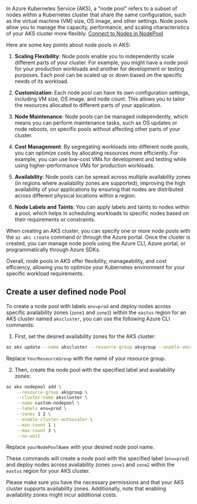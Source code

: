 In Azure Kubernetes Service (AKS), a "node pool" refers to a subset of nodes within a Kubernetes cluster that share the same configuration, such as the virtual machine (VM) size, OS image, and other settings. Node pools allow you to manage the capacity, performance, and scaling characteristics of your AKS cluster more flexibly.
<a href="https://learn.microsoft.com/en-us/azure/aks/node-access"> Connect to Nodes in NodePool </a>

Here are some key points about node pools in AKS:

1. **Scaling Flexibility**: Node pools enable you to independently scale different parts of your cluster. For example, you might have a node pool for your production workloads and another for development or testing purposes. Each pool can be scaled up or down based on the specific needs of its workload.

2. **Customization**: Each node pool can have its own configuration settings, including VM size, OS image, and node count. This allows you to tailor the resources allocated to different parts of your application.

3. **Node Maintenance**: Node pools can be managed independently, which means you can perform maintenance tasks, such as OS updates or node reboots, on specific pools without affecting other parts of your cluster.

4. **Cost Management**: By segregating workloads into different node pools, you can optimize costs by allocating resources more efficiently. For example, you can use low-cost VMs for development and testing while using higher-performance VMs for production workloads.

5. **Availability**: Node pools can be spread across multiple availability zones (in regions where availability zones are supported), improving the high availability of your applications by ensuring that nodes are distributed across different physical locations within a region.

6. **Node Labels and Taints**: You can apply labels and taints to nodes within a pool, which helps in scheduling workloads to specific nodes based on their requirements or constraints.

When creating an AKS cluster, you can specify one or more node pools with the `az aks create` command or through the Azure portal. Once the cluster is created, you can manage node pools using the Azure CLI, Azure portal, or programmatically through Azure SDKs.

Overall, node pools in AKS offer flexibility, manageability, and cost efficiency, allowing you to optimize your Kubernetes environment for your specific workload requirements.

## Create a user defined node Pool
To create a node pool with labels `env=prod` and deploy nodes across specific availability zones (`zone1` and `zone2`) within the `eastus` region for an AKS cluster named `akscluster`, you can use the following Azure CLI commands:

1. First, set the desired availability zones for the AKS cluster:

```bash
az aks update --name akscluster --resource-group aksgroup --enable-vmss --zones 1 2 --no-wait
```

Replace `YourResourceGroup` with the name of your resource group.

2. Then, create the node pool with the specified label and availability zones:

```bash
az aks nodepool add \
    --resource-group aksgroup \
    --cluster-name akscluster \
    --name custom-nodepool \
    --labels env=prod \
    --zones 1 2 \
    --enable-cluster-autoscaler \
    --min-count 1 \
    --max-count 3 \
    --no-wait
```

Replace `yourNodePoolName` with your desired node pool name.

These commands will create a node pool with the specified label (`env=prod`) and deploy nodes across availability zones `zone1` and `zone2` within the `eastus` region for your AKS cluster.

Please make sure you have the necessary permissions and that your AKS cluster supports availability zones. Additionally, note that enabling availability zones might incur additional costs.
